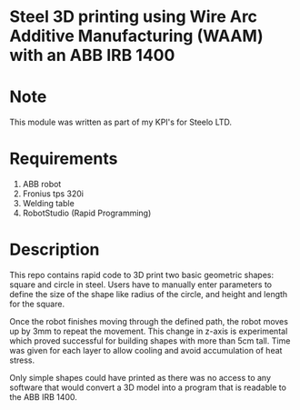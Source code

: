 # Steel 3D printing using Wire Arc Additive Manufacturing (WAAM) with an ABB IRB 1400

# Note
This module was written as part of my KPI's for Steelo LTD. 

# Requirements
1. ABB robot
2. Fronius tps 320i
3. Welding table
4. RobotStudio (Rapid Programming)

# Description
This repo contains rapid code to 3D print two basic geometric shapes: square and circle in steel. Users have to manually enter parameters to define the size of the shape like radius of the circle, and height and length for the square. 

Once the robot finishes moving through the defined path, the robot moves up by 3mm to repeat the movement. This change in z-axis is experimental which proved successful for building shapes with more than 5cm tall. Time was given for each layer to allow cooling and avoid accumulation of heat stress.

Only simple shapes could have printed as there was no access to any software that would convert a 3D model into a program that is readable to the ABB IRB 1400. 

